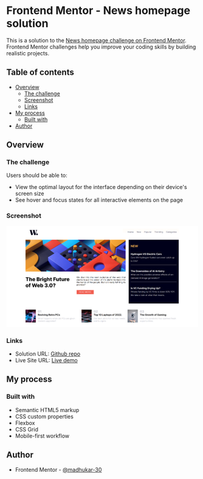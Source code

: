 # Frontend Mentor - News homepage solution

This is a solution to the [News homepage challenge on Frontend Mentor](https://www.frontendmentor.io/challenges/news-homepage-H6SWTa1MFl). Frontend Mentor challenges help you improve your coding skills by building realistic projects. 

## Table of contents

- [Overview](#overview)
  - [The challenge](#the-challenge)
  - [Screenshot](#screenshot)
  - [Links](#links)
- [My process](#my-process)
  - [Built with](#built-with)
- [Author](#author)



## Overview

### The challenge

Users should be able to:

- View the optimal layout for the interface depending on their device's screen size
- See hover and focus states for all interactive elements on the page

### Screenshot

![](./screenshot.png)


### Links

- Solution URL: [Github repo](https://github.com/madhukar-30/news-homepage.git)
- Live Site URL: [Live demo](https://madhukar-30.github.io/news-homepage/)

## My process

### Built with
- Semantic HTML5 markup
- CSS custom properties
- Flexbox
- CSS Grid
- Mobile-first workflow


## Author
- Frontend Mentor - [@madhukar-30](https://www.frontendmentor.io/profile/madhukar-30)




